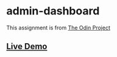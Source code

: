 # admin-dashboard

This assignment is from [The Odin Project](https://www.theodinproject.com/lessons/node-path-intermediate-html-and-css-admin-dashboard)

## [Live Demo](https://thabomcodes.github.io/admin-dashboard/)
